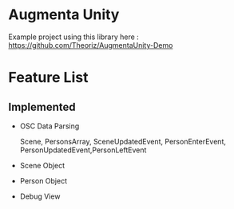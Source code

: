 # Augmenta Unity

Example project using this library here : https://github.com/Theoriz/AugmentaUnity-Demo

# Feature List
## Implemented
- OSC Data Parsing

   Scene, PersonsArray, SceneUpdatedEvent, PersonEnterEvent, PersonUpdatedEvent,PersonLeftEvent

- Scene Object
- Person Object
- Debug View


